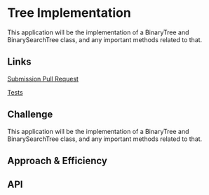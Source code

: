 # Tree Implementation

This application will be the implementation of a BinaryTree and BinarySearchTree class, and any important methods related to that.
    
## Links
    
[Submission Pull Request](https://github.com/sueduclos/data-structures-and-algorithms/pull/36)

[Tests](https://github.com/sueduclos/data-structures-and-algorithms/)
    
## Challenge
    
This application will be the implementation of a BinaryTree and BinarySearchTree class, and any important methods related to that.
    
## Approach & Efficiency
    
<!-- What approach did you take? Why? What is the Big O space/time for this approach? -->
    
## API
    
<!-- Description of each method publicly available to your Tree classes -->
    
